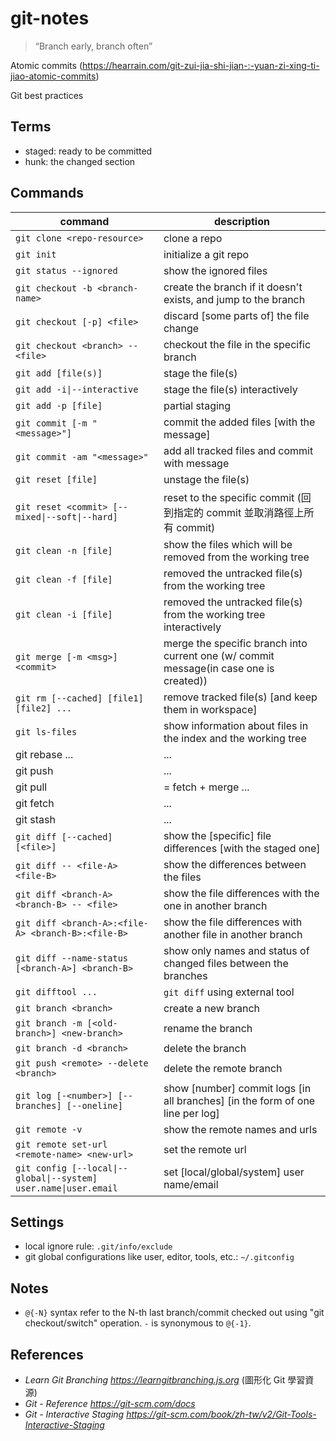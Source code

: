 # git-notes

> “Branch early, branch often”

Atomic commits (https://hearrain.com/git-zui-jia-shi-jian-:-yuan-zi-xing-ti-jiao-atomic-commits)

Git best practices

## Terms

* staged: ready to be committed
* hunk: the changed section

## Commands
|command|description|
|---|---|
|`git clone <repo-resource>`|clone a repo|
|`git init`|initialize a git repo|
|`git status --ignored`|show the ignored files|
|`git checkout -b <branch-name>`|create the branch if it doesn't exists, and jump to the branch|
|`git checkout [-p] <file>`|discard [some parts of] the file change|
|`git checkout <branch> -- <file>`|checkout the file in the specific branch|
|`git add [file(s)]`|stage the file(s)|
|<code>git add -i&#124;--interactive</code>|stage the file(s) interactively|
|`git add -p [file]`|partial staging|
|`git commit [-m "<message>"]`|commit the added files [with the message]|
|`git commit -am "<message>"`|add all tracked files and commit with message|
|`git reset [file]`|unstage the file(s)|
|<code>git reset \<commit> [--mixed&#124;--soft&#124;--hard]</code>|reset to the specific commit (回到指定的 commit 並取消路徑上所有 commit)|
|`git clean -n [file]`|show the files which will be removed from the working tree|
|`git clean -f [file]`|removed the untracked file(s) from the working tree|
|`git clean -i [file]`|removed the untracked file(s) from the working tree interactively|
|`git merge [-m <msg>] <commit>`|merge the specific branch into current one (w/ commit message(in case one is created))|
|`git rm [--cached] [file1] [file2] ...`|remove tracked file(s) [and keep them in workspace]|
|`git ls-files`|show information about files in the index and the working tree|
|git rebase ...|...|
|git push|...|
|git pull|= fetch + merge ...|
|git fetch|...|
|git stash|...|
|`git diff [--cached] [<file>]`|show the [specific] file differences [with the staged one]|
|`git diff -- <file-A> <file-B>`|show the differences between the files|
|`git diff <branch-A> <branch-B> -- <file>`|show the file differences with the one in another branch|
|`git diff <branch-A>:<file-A> <branch-B>:<file-B>`|show the file differences with another file in another branch|
|`git diff --name-status [<branch-A>] <branch-B>`|show only names and status of changed files between the branches|
|`git difftool ...`|`git diff` using external tool|
|`git branch <branch>`|create a new branch|
|`git branch -m [<old-branch>] <new-branch>`|rename the branch|
|`git branch -d <branch>`|delete the branch|
|`git push <remote> --delete <branch>`|delete the remote branch|
|`git log [-<number>] [--branches] [--oneline]`|show [number] commit logs [in all branches] [in the form of one line per log]|
|`git remote -v`|show the remote names and urls|
|`git remote set-url <remote-name> <new-url>`|set the remote url|
|<code>git config [--local&#124;--global&#124;--system] user.name&#124;user.email <email></code>|set [local/global/system] user name/email|

## Settings 
* local ignore rule: `.git/info/exclude`
* git global configurations like user, editor, tools, etc.: `~/.gitconfig`

## Notes
* `@{-N}` syntax refer to the N-th last branch/commit checked out using "git checkout/switch" operation. `-` is synonymous to `@{-1}`.

## References
* *Learn Git Branching https://learngitbranching.js.org* (圖形化 Git 學習資源)
* *Git - Reference https://git-scm.com/docs*
* *Git - Interactive Staging https://git-scm.com/book/zh-tw/v2/Git-Tools-Interactive-Staging*
